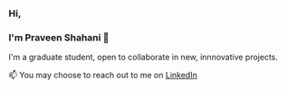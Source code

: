 ### Hi, 
### I'm Praveen Shahani 👋
 I'm a graduate student, open to collaborate in new, innnovative projects.
 
 📫 You may choose to reach out to me on [LinkedIn](https://www.linkedin.com/in/praveen-shahani-a99906196/)
 
 

<!--
**PSha98/PSha98** is a ✨ _special_ ✨ repository because its `README.md` (this file) appears on your GitHub profile.

Here are some ideas to get you started:

- 🔭 I’m currently working on ...
- 🌱 I’m currently learning ...
- 👯 I’m looking to collaborate on ...
- 🤔 I’m looking for help with ...
- 💬 Ask me about ...
- 📫 How to reach me: ...
- 😄 Pronouns: ...
- ⚡ Fun fact: ...
-->
